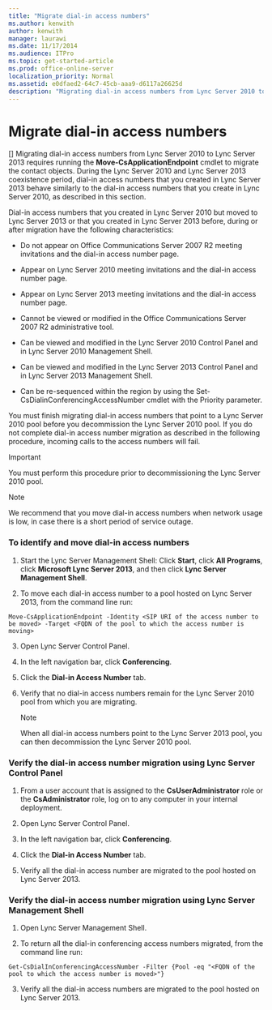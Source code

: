 ```yaml
---
title: "Migrate dial-in access numbers"
ms.author: kenwith
author: kenwith
manager: laurawi
ms.date: 11/17/2014
ms.audience: ITPro
ms.topic: get-started-article
ms.prod: office-online-server
localization_priority: Normal
ms.assetid: e0dfaed2-64c7-45cb-aaa9-d6117a26625d
description: "Migrating dial-in access numbers from Lync Server 2010 to Lync Server 2013 requires running the Move-CsApplicationEndpoint cmdlet to migrate the contact objects. During the Lync Server 2010 and Lync Server 2013 coexistence period, dial-in access numbers that you created in Lync Server 2013 behave similarly to the dial-in access numbers that you create in Lync Server 2010, as described in this section."
---
```


# Migrate dial-in access numbers
[]
Migrating dial-in access numbers from Lync Server 2010 to Lync Server 2013 requires running the **Move-CsApplicationEndpoint** cmdlet to migrate the contact objects. During the Lync Server 2010 and Lync Server 2013 coexistence period, dial-in access numbers that you created in Lync Server 2013 behave similarly to the dial-in access numbers that you create in Lync Server 2010, as described in this section. 
  
Dial-in access numbers that you created in Lync Server 2010 but moved to Lync Server 2013 or that you created in Lync Server 2013 before, during or after migration have the following characteristics:
  
- Do not appear on Office Communications Server 2007 R2 meeting invitations and the dial-in access number page.
    
- Appear on Lync Server 2010 meeting invitations and the dial-in access number page.
    
- Appear on Lync Server 2013 meeting invitations and the dial-in access number page.
    
- Cannot be viewed or modified in the Office Communications Server 2007 R2 administrative tool.
    
- Can be viewed and modified in the Lync Server 2010 Control Panel and in Lync Server 2010 Management Shell.
    
- Can be viewed and modified in the Lync Server 2013 Control Panel and in Lync Server 2013 Management Shell.
    
- Can be re-sequenced within the region by using the Set-CsDialinConferencingAccessNumber cmdlet with the Priority parameter.
    
You must finish migrating dial-in access numbers that point to a Lync Server 2010 pool before you decommission the Lync Server 2010 pool. If you do not complete dial-in access number migration as described in the following procedure, incoming calls to the access numbers will fail.
  
> [!IMPORTANT]
> You must perform this procedure prior to decommissioning the Lync Server 2010 pool. 
  
> [!NOTE]
> We recommend that you move dial-in access numbers when network usage is low, in case there is a short period of service outage. 
  
### To identify and move dial-in access numbers

1. Start the Lync Server Management Shell: Click **Start**, click **All Programs**, click **Microsoft Lync Server 2013**, and then click **Lync Server Management Shell**.
    
2. To move each dial-in access number to a pool hosted on Lync Server 2013, from the command line run: 
    
  ```
  Move-CsApplicationEndpoint -Identity <SIP URI of the access number to be moved> -Target <FQDN of the pool to which the access number is moving>
  
  ```

3. Open Lync Server Control Panel.
    
4. In the left navigation bar, click **Conferencing**.
    
5. Click the **Dial-in Access Number** tab. 
    
6. Verify that no dial-in access numbers remain for the Lync Server 2010 pool from which you are migrating.
    
    > [!NOTE]
    > When all dial-in access numbers point to the Lync Server 2013 pool, you can then decommission the Lync Server 2010 pool. 
  
### Verify the dial-in access number migration using Lync Server Control Panel

1. From a user account that is assigned to the **CsUserAdministrator** role or the **CsAdministrator** role, log on to any computer in your internal deployment. 
    
2. Open Lync Server Control Panel.
    
3. In the left navigation bar, click **Conferencing**.
    
4. Click the **Dial-in Access Number** tab. 
    
5. Verify all the dial-in access number are migrated to the pool hosted on Lync Server 2013.
    
### Verify the dial-in access number migration using Lync Server Management Shell

1. Open Lync Server Management Shell.
    
2. To return all the dial-in conferencing access numbers migrated, from the command line run:
    
  ```
  Get-CsDialInConferencingAccessNumber -Filter {Pool -eq "<FQDN of the pool to which the access number is moved>"}
  ```

3. Verify all the dial-in access numbers are migrated to the pool hosted on Lync Server 2013.
    

